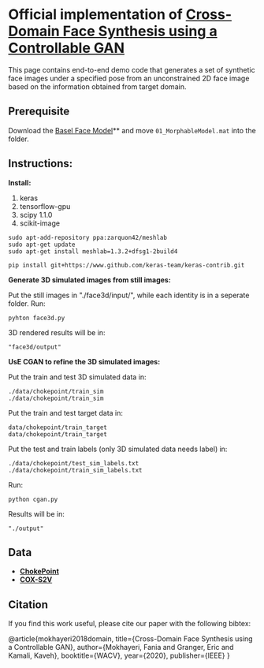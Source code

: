 Official implementation of  **[Cross-Domain Face Synthesis using a Controllable GAN](http://openaccess.thecvf.com/content_WACV_2020/html/Mokhayeri_Cross-Domain_Face_Synthesis_using_a_Controllable_GAN_WACV_2020_paper.html)**
===========

This page contains end-to-end demo code that generates a set of synthetic face images under a specified pose from an unconstrained 2D face image based on the information obtained from target domain.  

## Prerequisite

Download the [Basel Face Model](https://faces.dmi.unibas.ch/bfm/)** and move `01_MorphableModel.mat` into the folder.

## Instructions:
__Install:__
1. keras
2. tensorflow-gpu
3. scipy 1.1.0
4. scikit-image

```
sudo apt-add-repository ppa:zarquon42/meshlab
sudo apt-get update
sudo apt-get install meshlab=1.3.2+dfsg1-2build4
```

```
pip install git+https://www.github.com/keras-team/keras-contrib.git
```

__Generate 3D simulated images from still images:__

Put the still images in "./face3d/input/", while each identity is in a seperate folder.
Run:
```
pyhton face3d.py
```
3D rendered results will be in:

```
"face3d/output"
```

__UsE CGAN to refine the 3D simulated images:__

Put the train and test 3D simulated data in:
```
./data/chokepoint/train_sim
./data/chokepoint/train_sim
```

Put the train and test target data in:
```
data/chokepoint/train_target
data/chokepoint/train_target
```

Put the test and train labels (only 3D simulated data needs label) in:

```
./data/chokepoint/test_sim_labels.txt
./data/chokepoint/train_sim_labels.txt
```

Run:
```
python cgan.py
```

Results will be in:
```
"./output"
```

## Data

- **[ChokePoint](http://arma.sourceforge.net/chokepoint/)** 
- **[COX-S2V](http://vipl.ict.ac.cn/view_database.php?id=3)** 

## Citation

If you find this work useful, please cite our paper with the following bibtex:

@article{mokhayeri2018domain,
  title={Cross-Domain Face Synthesis using a Controllable GAN},
  author={Mokhayeri, Fania and Granger, Eric and Kamali, Kaveh},
  booktitle={WACV},
  year={2020},
  publisher={IEEE}
}

